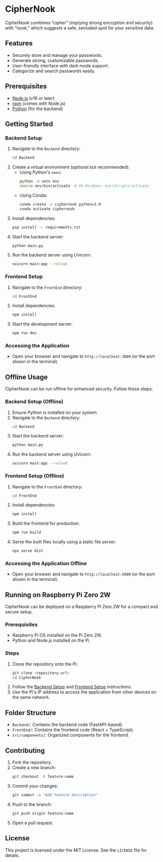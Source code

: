 # CipherNook

CipherNook combines “cipher” (implying strong encryption and security) with “nook,” which suggests a safe, secluded spot for your sensitive data.

## Features
- Securely store and manage your passwords.
- Generate strong, customizable passwords.
- User-friendly interface with dark mode support.
- Categorize and search passwords easily.

## Prerequisites
- [Node.js](https://nodejs.org/) (v16 or later)
- [npm](https://www.npmjs.com/) (comes with Node.js)
- [Python](https://www.python.org/) (for the backend)

## Getting Started

### Backend Setup
1. Navigate to the `Backend` directory:
   ```bash
   cd Backend
   ```
2. Create a virtual environment (optional but recommended):
   - Using Python's `venv`:
     ```bash
     python -m venv env
     source env/bin/activate  # On Windows: env\Scripts\activate
     ```
   - Using Conda:
     ```bash
     conda create -n ciphernook python=3.9
     conda activate ciphernook
     ```
3. Install dependencies:
   ```bash
   pip install -r requirements.txt
   ```
4. Start the backend server:
   ```bash
   python main.py
   ```
5. Run the backend server using Uvicorn:
   ```bash
   uvicorn main:app --reload
   ```

### Frontend Setup
1. Navigate to the `FrontEnd` directory:
   ```bash
   cd FrontEnd
   ```
2. Install dependencies:
   ```bash
   npm install
   ```
3. Start the development server:
   ```bash
   npm run dev
   ```

### Accessing the Application
- Open your browser and navigate to `http://localhost:3000` (or the port shown in the terminal).

## Offline Usage

CipherNook can be run offline for enhanced security. Follow these steps:

### Backend Setup (Offline)
1. Ensure Python is installed on your system.
2. Navigate to the `Backend` directory:
   ```bash
   cd Backend
   ```
3. Start the backend server:
   ```bash
   python main.py
   ```
4. Run the backend server using Uvicorn:
   ```bash
   uvicorn main:app --reload
   ```

### Frontend Setup (Offline)
1. Navigate to the `FrontEnd` directory:
   ```bash
   cd FrontEnd
   ```
2. Install dependencies:
   ```bash
   npm install
   ```
3. Build the frontend for production:
   ```bash
   npm run build
   ```
4. Serve the built files locally using a static file server:
   ```bash
   npx serve dist
   ```

### Accessing the Application Offline
- Open your browser and navigate to `http://localhost:5000` (or the port shown in the terminal).

## Running on Raspberry Pi Zero 2W

CipherNook can be deployed on a Raspberry Pi Zero 2W for a compact and secure setup.

### Prerequisites
- Raspberry Pi OS installed on the Pi Zero 2W.
- Python and Node.js installed on the Pi.

### Steps
1. Clone the repository onto the Pi:
   ```bash
   git clone <repository-url>
   cd CipherNook
   ```
2. Follow the [Backend Setup](#backend-setup) and [Frontend Setup](#frontend-setup) instructions.
3. Use the Pi's IP address to access the application from other devices on the same network.

## Folder Structure
- `Backend/`: Contains the backend code (FastAPI-based).
- `FrontEnd/`: Contains the frontend code (React + TypeScript).
- `src/components/`: Organized components for the frontend.

## Contributing
1. Fork the repository.
2. Create a new branch:
   ```bash
   git checkout -b feature-name
   ```
3. Commit your changes:
   ```bash
   git commit -m "Add feature description"
   ```
4. Push to the branch:
   ```bash
   git push origin feature-name
   ```
5. Open a pull request.

## License
This project is licensed under the MIT License. See the `LICENSE` file for details.
